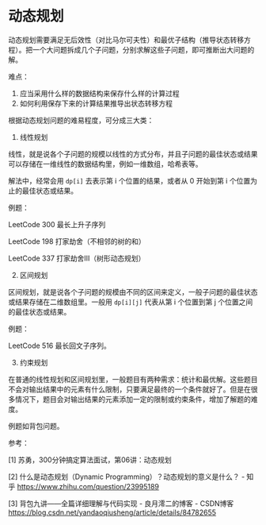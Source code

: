 # 动态规划

动态规划需要满足无后效性（对比马尔可夫性）和最优子结构（推导状态转移方程）。把一个大问题拆成几个子问题，分别求解这些子问题，即可推断出大问题的解。

难点：

1. 应当采用什么样的数据结构来保存什么样的计算过程
2. 如何利用保存下来的计算结果推导出状态转移方程



根据动态规划问题的难易程度，可分成三大类：

1. 线性规划

线性，就是说各个子问题的规模以线性的方式分布，并且子问题的最佳状态或结果可以存储在一维线性的数据结构里，例如一维数组，哈希表等。

解法中，经常会用 `dp[i]` 去表示第 i 个位置的结果，或者从 0 开始到第 i 个位置为止的最佳状态或结果。

例题：

LeetCode 300 最长上升子序列

LeetCode 198 打家劫舍（不相邻的树的和）

LeetCode 337 打家劫舍III（树形动态规划）



2. 区间规划

区间规划，就是说各个子问题的规模由不同的区间来定义，一般子问题的最佳状态或结果存储在二维数组里。一般用 `dp[i][j]` 代表从第 i 个位置到第 j 个位置之间的最佳状态或结果。

例题：

LeetCode 516 最长回文子序列。



3. 约束规划

在普通的线性规划和区间规划里，一般题目有两种需求：统计和最优解。这些题目不会对输出结果中的元素有什么限制，只要满足最终的一个条件就好了。但是在很多情况下，题目会对输出结果的元素添加一定的限制或约束条件，增加了解题的难度。

例题如背包问题。



参考：

[1] 苏勇，300分钟搞定算法面试，第06讲：动态规划

[2] 什么是动态规划（Dynamic Programming）？动态规划的意义是什么？ - 知乎
https://www.zhihu.com/question/23995189

[3] 背包九讲——全篇详细理解与代码实现 - 良月澪二的博客 - CSDN博客
https://blog.csdn.net/yandaoqiusheng/article/details/84782655

